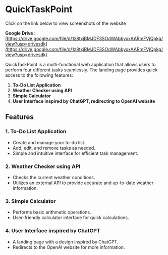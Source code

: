 # QuickTaskPoint

Click on the link below to view screenshots of the website

**Google Drive :** [https://drive.google.com/file/d/1z8txjBMJDF3SOdWAbbyxxAARmFVjQpkg/view?usp=drivesdk](https://drive.google.com/file/d/1z8txjBMJDF3SOdWAbbyxxAARmFVjQpkg/view?usp=drivesdk)

QuickTaskPoint is a multi-functional web application that allows users to perform four different tasks seamlessly. The landing page provides quick access to the following features:

1. **To-Do List Application**
2. **Weather Checker using API**
3. **Simple Calculator**
4. **User Interface inspired by ChatGPT, redirecting to OpenAI website**

## Features

### 1. To-Do List Application
- Create and manage your to-do list.
- Add, edit, and remove tasks as needed.
- Simple and intuitive interface for efficient task management.

### 2. Weather Checker using API
- Checks the current weather conditions.
- Utilizes an external API to provide accurate and up-to-date weather information.

### 3. Simple Calculator
- Performs basic arithmetic operations.
- User-friendly calculator interface for quick calculations.

### 4. User Interface inspired by ChatGPT
- A landing page with a design inspired by ChatGPT.
- Redirects to the OpenAI website for more information.

